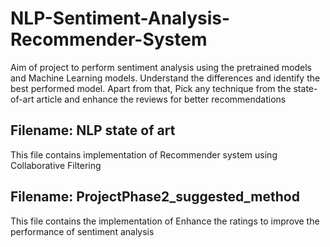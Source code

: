 # NLP-Sentiment-Analysis-Recommender-System

Aim of project to perform sentiment analysis using the pretrained models and Machine Learning models. Understand the differences and identify the best performed model. 
Apart from that, Pick any technique from the state-of-art article and enhance the reviews for better recommendations

## Filename: NLP state of art
This file contains implementation of Recommender system using Collaborative Filtering

## Filename: ProjectPhase2_suggested_method
This file contains the implementation of Enhance the ratings to improve the performance of sentiment analysis
